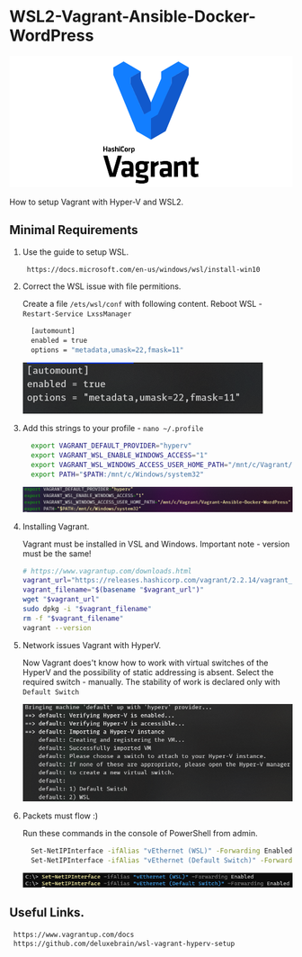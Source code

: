 # WSL2-Vagrant-Ansible-Docker-WordPress

![](!images/1.png)

How to setup Vagrant with Hyper-V and WSL2.

## Minimal Requirements 

1. Use the guide to setup WSL.

    ```sh
     https://docs.microsoft.com/en-us/windows/wsl/install-win10
    ```

2. Correct the WSL issue with file permitions.

    Create a file `/ets/wsl/conf` with following content. Reboot WSL - `Restart-Service LxssManager`

    ```sh
      [automount]
      enabled = true
      options = "metadata,umask=22,fmask=11"
    ```
      ![](!images/2.PNG)

3. Add this strings to your profile - `nano ~/.profile`

    ```sh
      export VAGRANT_DEFAULT_PROVIDER="hyperv"
      export VAGRANT_WSL_ENABLE_WINDOWS_ACCESS="1"
      export VAGRANT_WSL_WINDOWS_ACCESS_USER_HOME_PATH="/mnt/c/Vagrant/YourProjectCatalog"
      export PATH="$PATH:/mnt/c/Windows/system32"
    ```
      ![](!images/3.PNG)

4. Installing Vagrant.

    Vagrant must be installed in VSL and Windows. Important note - version must be the same! 

    ```sh
    # https://www.vagrantup.com/downloads.html
    vagrant_url="https://releases.hashicorp.com/vagrant/2.2.14/vagrant_2.2.14_x86_64.deb"
    vagrant_filename="$(basename "$vagrant_url")"
    wget "$vagrant_url"
    sudo dpkg -i "$vagrant_filename"
    rm -f "$vagrant_filename"
    vagrant --version
    ```
5. Network issues Vagrant with HyperV.

    Now Vagrant does't know how to work with virtual switches of the HyperV and the possibility of static addressing is absent. Select the required switch - manually. The stability of work is declared only with `Default Switch`

      ![](!images/4.PNG)

6. Packets must flow :)

    Run these commands in the console of PowerShell from admin. 

    ```sh
      Set-NetIPInterface -ifAlias "vEthernet (WSL)" -Forwarding Enabled
      Set-NetIPInterface -ifAlias "vEthernet (Default Switch)" -Forwarding Enabled
    ```
      ![](!images/5.PNG)
 
## Useful Links.

     https://www.vagrantup.com/docs
     https://github.com/deluxebrain/wsl-vagrant-hyperv-setup

